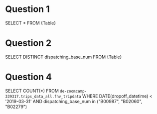 # Question 1

SELECT * FROM {Table}

# Question 2

SELECT DISTINCT dispatching_base_num FROM {Table}

# Question 4

SELECT COUNT(*) FROM `de-zoomcamp-339317.trips_data_all.fhv_tripdata`
WHERE DATE(dropoff_datetime) < '2019-03-31' AND dispatching_base_num in ("B00987", "B02060", "B02279")